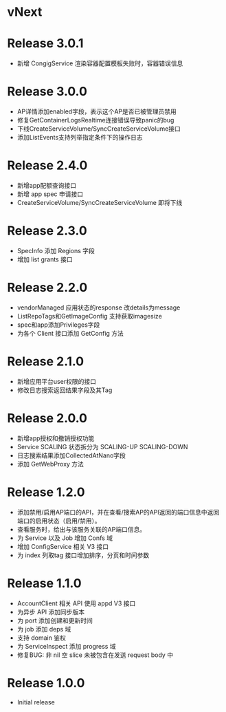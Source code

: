 # vNext

# Release 3.0.1
- 新增 CongigService 渲染容器配置模板失败时，容器错误信息

# Release 3.0.0
- AP详情添加enabled字段，表示这个AP是否已被管理员禁用
- 修复GetContainerLogsRealtime连接错误导致panic的bug
- 下线CreateServiceVolume/SyncCreateServiceVolume接口
- 添加ListEvents支持列举指定条件下的操作日志

# Release 2.4.0
- 新增app配额查询接口
- 新增 app spec 申请接口
- CreateServiceVolume/SyncCreateServiceVolume 即将下线

# Release 2.3.0
- SpecInfo 添加 Regions 字段
- 增加 list grants 接口

# Release 2.2.0
- vendorManaged 应用状态的response 改details为message
- ListRepoTags和GetImageConfig 支持获取imagesize
- spec和app添加Privileges字段
- 为各个 Client 接口添加 GetConfig 方法

# Release 2.1.0
- 新增应用平台user权限的接口
- 修改日志搜索返回结果字段及其Tag

# Release 2.0.0
- 新增app授权和撤销授权功能
- Service SCALING 状态拆分为 SCALING-UP SCALING-DOWN
- 日志搜索结果添加CollectedAtNano字段
- 添加 GetWebProxy 方法

# Release 1.2.0
- 添加禁用/启用AP端口的API，并在查看/搜索AP的API返回的端口信息中返回端口的启用状态（启用/禁用）。
- 查看服务时，给出与该服务关联的AP端口信息。
- 为 Service 以及 Job 增加 Confs 域
- 增加 ConfigService 相关 V3 接口
- 为 index 列取tag 接口增加排序，分页和时间参数

# Release 1.1.0
- AccountClient 相关 API 使用 appd V3 接口
- 为异步 API 添加同步版本
- 为 port 添加创建和更新时间
- 为 job 添加 deps 域
- 支持 domain 鉴权
- 为 ServiceInspect 添加 progress 域
- 修复BUG: 非 nil 空 slice 未被包含在发送 request body 中

# Release 1.0.0
- Initial release

